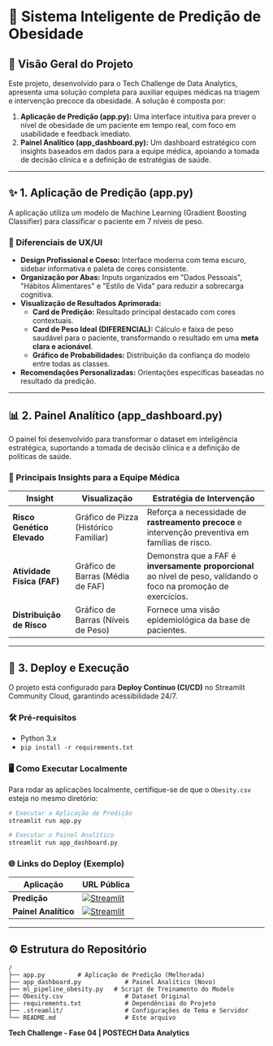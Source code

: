 # 🏥 Sistema Inteligente de Predição de Obesidade

## 🎯 Visão Geral do Projeto

Este projeto, desenvolvido para o Tech Challenge de Data Analytics, apresenta uma solução completa para auxiliar equipes médicas na triagem e intervenção precoce da obesidade. A solução é composta por:

1. **Aplicação de Predição (app.py):** Uma interface intuitiva para prever o nível de obesidade de um paciente em tempo real, com foco em usabilidade e feedback imediato.
2. **Painel Analítico (app_dashboard.py):** Um dashboard estratégico com insights baseados em dados para a equipe médica, apoiando a tomada de decisão clínica e a definição de estratégias de saúde.

---

## ✨ 1. Aplicação de Predição (app.py)

A aplicação utiliza um modelo de Machine Learning (Gradient Boosting Classifier) para classificar o paciente em 7 níveis de peso.

### 🎨 Diferenciais de UX/UI

- **Design Profissional e Coeso:** Interface moderna com tema escuro, sidebar informativa e paleta de cores consistente.
- **Organização por Abas:** Inputs organizados em "Dados Pessoais", "Hábitos Alimentares" e "Estilo de Vida" para reduzir a sobrecarga cognitiva.
- **Visualização de Resultados Aprimorada:**
    - **Card de Predição:** Resultado principal destacado com cores contextuais.
    - **Card de Peso Ideal (DIFERENCIAL):** Cálculo e faixa de peso saudável para o paciente, transformando o resultado em uma **meta clara e acionável**.
    - **Gráfico de Probabilidades:** Distribuição da confiança do modelo entre todas as classes.
- **Recomendações Personalizadas:** Orientações específicas baseadas no resultado da predição.

---

## 📊 2. Painel Analítico (app_dashboard.py)

O painel foi desenvolvido para transformar o dataset em inteligência estratégica, suportando a tomada de decisão clínica e a definição de políticas de saúde.

### 🔑 Principais Insights para a Equipe Médica

| Insight | Visualização | Estratégia de Intervenção |
|---|---|---|
| **Risco Genético Elevado** | Gráfico de Pizza (Histórico Familiar) | Reforça a necessidade de **rastreamento precoce** e intervenção preventiva em famílias de risco. |
| **Atividade Física (FAF)** | Gráfico de Barras (Média de FAF) | Demonstra que a FAF é **inversamente proporcional** ao nível de peso, validando o foco na promoção de exercícios. |
| **Distribuição de Risco** | Gráfico de Barras (Níveis de Peso) | Fornece uma visão epidemiológica da base de pacientes. |

---

## 🚀 3. Deploy e Execução

O projeto está configurado para **Deploy Contínuo (CI/CD)** no Streamlit Community Cloud, garantindo acessibilidade 24/7.

### 🛠️ Pré-requisitos

- Python 3.x
- `pip install -r requirements.txt`

### 🖥️ Como Executar Localmente

Para rodar as aplicações localmente, certifique-se de que o `Obesity.csv` esteja no mesmo diretório:

```bash
# Executar a Aplicação de Predição
streamlit run app.py

# Executar o Painel Analítico
streamlit run app_dashboard.py
```

### 🌐 Links do Deploy (Exemplo)

| Aplicação | URL Pública |
|---|---|
| **Predição** | [![Streamlit](https://img.shields.io/badge/Acessar-Predição-0A6DB0?logo=streamlit)](https://predicao-obesidade-tech-4.streamlit.app/) |
| **Painel Analítico** | [![Streamlit](https://img.shields.io/badge/Acessar-Painel-0A6DB0?logo=streamlit)](https://painel-obesidade--tech-4.streamlit.app/) |

---

## ⚙️ Estrutura do Repositório

```
/
├── app.py         # Aplicação de Predição (Melhorada)
├── app_dashboard.py            # Painel Analítico (Novo)
├── ml_pipeline_obesity.py   # Script de Treinamento do Modelo
├── Obesity.csv                 # Dataset Original
├── requirements.txt            # Dependências do Projeto
├── .streamlit/                 # Configurações de Tema e Servidor
└── README.md                   # Este arquivo
```


**Tech Challenge - Fase 04 | POSTECH Data Analytics**

